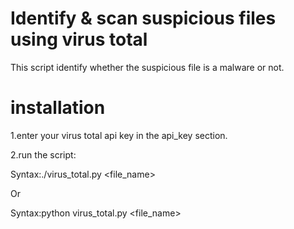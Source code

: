# Identify & scan suspicious files using virus total

This script identify whether the suspicious file is a malware or not.

# installation

1.enter your virus total api key in the api_key section.

2.run the script:

  Syntax:./virus_total.py <file_name>
  
  Or
  
  Syntax:python virus_total.py <file_name>
